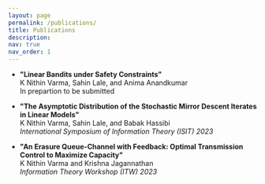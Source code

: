 ```yaml
---
layout: page
permalink: /publications/
title: Publications
description:
nav: true
nav_order: 1
---
```



- **"Linear Bandits under Safety Constraints"**        
K Nithin Varma, Sahin Lale, and Anima Anandkumar\
In prepartion to be submitted 

- **"The Asymptotic Distribution of the Stochastic Mirror Descent Iterates in Linear Models"**      
K Nithin Varma, Sahin Lale, and Babak Hassibi\
*International Symposium of Information Theory (ISIT) 2023*

- **"An Erasure Queue-Channel with Feedback: Optimal Transmission Control to Maximize Capacity"**     
K Nithin Varma and Krishna Jagannathan\
*Information Theory Workshop (ITW) 2023*

